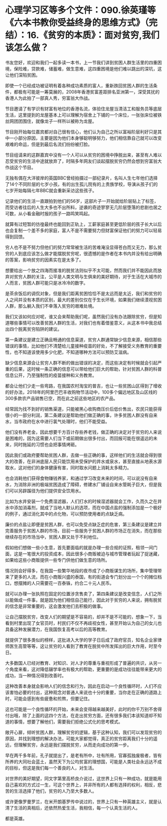 # 心理学习区等多个文件：090.徐英瑾等《六本书教你受益终身的思维方式》（完结）：16.《贫穷的本质》：面对贫穷,我们该怎么做？

书友您好，欢迎和我们一起多读一本书，上一节我们讲到贫困人群生活里的四重困境，保险难，贷款难，储蓄难，做生意难，这四重困境是他们难以跳出的深坑，这让他们深陷贫困。

即使一个已经成功被证明有着各种成功素质的富人，重新跌回贫困人群的生活条件，都极有可能是一筹莫展的，2008年香港贫富差距排名亚洲第一，深受其扰的香港人为此拍了一部真人秀，穷富翁大作战。

节目邀请了有学识有财富有地位的香港名流，体验住龙屋当清洁工和服务员等底层生活，这里提到的龙屋基本上可以理解为宿舍上下铺的一个床位，一张张床位被铁丝网团团围住，就像龙子一样所以被称为龙屋。

节目刚开始每位嘉宾都对自己很有信心，他们认为自己之所以富裕阶层利好只是其中一小部分原因，主要是因为他们本身够聪明够努力，他们相信靠自己就可以改变艰难的命运，但是到最后名流们纷纷被打脸。

节目组请来的这群嘉宾中没有一个人可以从贫穷的困境中挣脱出来，甚至有人难以忍受贫穷的生活中途就放弃了，时隔多年网友们谈起摆脱贫穷仍然会想到穷富翁大作战这个节目。

无独有偶在大洋彼岸的英国BBC曾经拍摄过一部纪录片，名叫人生七年他们选择了14个不同阶层的七岁小孩，有的出生孤儿院有的上贵族学校，导演从孩子们的七岁开始每隔七年BBC就会重新采访这些孩子。

记录他们的生活一直跟拍到他们的56岁，这部片子一开始就给阶层贴上了标签，而受访者往后的人生大多也不出所料，逆袭的奇迹寥寥无几阶层堕落的悲剧也居之可数，从小看金融时报的孩子一路鸣笑鸣起。

就算有过短暂的彷徨最终也能回到正轨上，工薪家庭甚至更低阶层的孩子长大以后也会复制一个差不多的家庭，富人不是不需要努力但财富保证他们的努力可以轻易得到回馈。

穷人也不是不努力但他们的努力常常被生活的苦难淹没显得苍白而又无力，那么贫穷的人到底应该怎么做才能摆脱贫穷呢，很遗憾的是作者在本书内并没有给出明确的答案，影响贫穷的因素实在是太多了。

想要给出一个放之四海而接准的脱贫法则似乎不太可能，然而我们并不能因此而放弃对贫穷人群的关注，公平是人类文明与生俱来的美好期待，对于生活在大城市的人而言，贫困人群可能只是冰冷冷的数字。

是茶余饭后的调侃对象，但是我们距离贫困恰恰不是太远而是太近，我们和贫穷的人之间并没有本质的区别，最大的差别仅仅在于生长环境，如果我们继续漠视贫困人群，那么躺入我们不幸落入贫穷的艰难处境。

我们又该如何应对呢，谁又会来帮助我们呢，虽然我们没有办法跟除贫穷，但是知道哪些事情可以改善贫困人群的生活，对我们也有着借鉴意义，从这本书中我总结出四个脱离贫穷陷阱的建议。

第一条建议是建立正确且畅通的信息渠道，贫穷人群通常缺少信息来源，相信那些错误的事情，比如他们不清楚给儿童接种疫苗的好处，不了解接受义务教育的重要性，也不知道该使用多少化肥，不知道哪种方法可以预防艾滋病。

缺少信息来源会让贫穷人群不断的做出错误的决定，而这些决定有时候就会引起严重的后果，这时候一条正确的信息可以带给他们巨大的帮助，针对贫困人群的科普信息公开，乃至强制性的疫苗接种和义务教育。

都会让他们少走一些弯路，在我国农村淘宝的普吉，也让一些贫困山区得到了增收的好办法，2018年的阿里巴巴丰收购物节活动中，100多个偏远地区及山区线的300多款农产品销售已空，而在此之前这些地区的农产品。

经常因为找不到好的销售渠道，只能被黑心收购商压价后低价售出，农民只能获得很小的一部分利润，第二条建议是帮助他们做正确的事，许多贫困人群没有自来水，当市政府在水中进行氯气处理时，他们不能受益。

他们没有养老金，因此想要千方百计存些养老钱，做正确的决定对于贫穷的人来说是困难的，因为这需要人们当下或前期做出很多付出，而回报可能在很遥远的未来，同时拖延的习惯也会把事情烤砸。

因此我们或政府要帮助贫困人群，去做一些正确的事，这样他们的生活就会得到很大的改善，在非洲底层人民只能饮用未受保护的井水或泉水，甚至直接从地表水源取水，这对他们的身体健康有害，同时取水问题上消耗太多精力。

也会消耗他们获得食物赚钱养家，和通过学习改变未来的时间，可以说没有自来水，为消除非洲的极端贫困造成了障碍，修建水厂铺设自来水管耗子巨大，但是我们可以另辟蹊径为他们提供安全饮用水。

比如为水井安装一个免费湿滤器，人们打水的时候湿滤器就会工作，久而久之在井水中添加消毒剂，就成了当地人默认的选项，而在中国点盐的强制添加是一个极好的例子，通过消化其中的点化物，可以预防使用者的点缺乏病。

廉价的点盐让即便是贫困人群，也可以免受点缺乏症的危害，第三条建议是建立并完善服务于贫困人群的市场，目前一些服务于贫困人群的市场正在消失，而在那些继续存在的市场当中，贫困人群又处于不利地位。

假如他们想做一些小生意，首先要面临的就是办理一些合规的证照，租领一间门面，这是一笔很大的投资成本，因此很多小商贩被迫与城市管理者玩起了捉迷藏，如果给这些小商贩提供一些专门供他们做生意的场所。

情况则会好得多，在我国一些繁华地段的夜市成了小商贩谋生的场所，集中管理带来了更多的人流，而在小商贩兴盛的泰国，有的街道会专门划分出一个个的摊位档口，想摆摊的人只需要花一百泰铢，约合二十元人民币。

就可以办理一张执照在固定的位置涉贪售卖了，第四条建议是改变信念，人们之所以能做成一件事，就是因为他们相信自己能行，因此对于贫穷的人来说，拥有脱贫的信念是非常重要的，这会激发他们去积极的做事。

让自己摆脱贫穷，改变人们的期望是不容易的，却并不是不可能的，想象一下，当看到村里出现了女官员时，村民们不仅不再歧视女性，甚至开始认为自己的女儿也具备这种发展潜力，在我国恢复高考以后的高等教育。

就提供了很多类似的榜样，这批进入大学的学子日后成了政府官员，知名企业家律师医生高管等等，这让贫穷的人看到了教育在脱贫中所发挥出的巨大作用，时至今日。

大多数国人已经对教育、对知识、对人才的尊重与重视形成了普遍的共识，从另一个角度来看，这对降低辍学率也有极大的帮助，更重要的是成功往往能带来更大的成功，当一种情况得到改善时。

这种改善本身就会影响人们的信念和行为，因此在启动一个良性循环时，人们不应该害怕必要的付出，这种观念对普通人来说也十分的重要，当你走在正确的道路上时，可能会感到有些疲惫和煎熬，但要记住。

这也可能是一个良性循环的开始，未来会变得越来越美好，此时的你千万别不舍得付出哦，除了上面的这四个方法，在走出贫穷方面，还有很多我们本该知道却不知道的事情，想要了解他们，需要我们拒绝公式化的思考模式。

敞开心扉，倾听贫困人群，理解贫穷的逻辑，基于这种认知，我们可以发现贫穷的原因，并找到理想的解决办法，可能大家都觉得，真正的贫穷距离我们十分的遥远，但理解贫穷，永远是我们摆脱贫穷，从而走向成功的第一步。

早在两千多年前，孔子就提出了，是老有所中，壮有所用，官寡孤独废极者，皆有所养的大同社会蓝土，虽然天下为公均贫富的理想国，可能是人类社会永远达不成的目标，但这是我们每一个善良的人，对生活。

对世界的美好期望，同文字第里高桥良介说过，这世界上只有一种成功，就是能用自己喜欢的方式过一生，可这个世界上，并非所有的人都有选择的权利，相反，悲苦的生活选择了他们，贫穷的人乃至大多数人。

或许更像罗曼罗兰，在米开朗基罗传中说过的，世界上只有一种英雄主义，就是认清了生活的真相后，还依然热爱生活，我相信，每一个认真生活的人。

都是英雄。